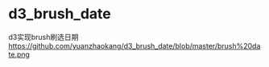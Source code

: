 # d3_brush_date
d3实现brush刷选日期
https://github.com/yuanzhaokang/d3_brush_date/blob/master/brush%20date.png
